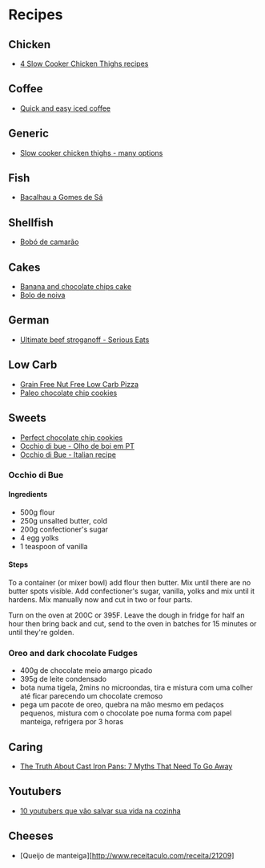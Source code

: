 # Recipes

## Chicken

* [4 Slow Cooker Chicken Thighs recipes](http://www.enkivillage.com/slow-cooker-chicken-thighs.html)

## Coffee

* [Quick and easy iced coffee](https://counterculturecoffee.com/learn/quick-easy-iced-coffee)

## Generic

* [Slow cooker chicken thighs - many options](http://www.enkivillage.com/slow-cooker-chicken-thighs.html)

## Fish

* [Bacalhau a Gomes de Sá](http://www.saborintenso.com/f17/bacalhau-gomes-sa-280/)

## Shellfish

* [Bobó de camarão](https://www.facebook.com/tastemadebr/videos/1317538108339405/)

## Cakes

* [ Banana and chocolate chips cake ](http://allrecipes.com/recipe/8302/banana-chocolate-chip-cake/?internalSource=hn_carousel%2002_Banana%20Chocolate%20Chip%20Cake&referringId=15827&referringContentType=recipe%20hub&referringPosition=carousel%2002)
* [Bolo de noiva](http://receitas.folha.com.br/receita/2412)

## German

* [Ultimate beef stroganoff - Serious Eats](http://www.seriouseats.com/recipes/2015/01/ultimate-beef-stroganof-recipe.html)

## Low Carb

* [Grain Free Nut Free Low Carb Pizza](https://www.sugarfreemom.com/recipes/grain-free-nut-free-low-carb-pizza/)
* [Paleo chocolate chip cookies](https://www.texanerin.com/perfect-paleo-chocolate-chip-cookies/)

## Sweets

* [Perfect chocolate chip cookies](http://www.americastestkitchen.com/recipes/4737-perfect-chocolate-chip-cookies)
* [Occhio di bue - Olho de boi em PT](https://www.youtube.com/watch?v=JBQDUSB5iRc&feature=youtu.be)
* [Occhio di Bue - Italian recipe](http://ricette.giallozafferano.it/Occhio-di-bue.html)

### Occhio di Bue

#### Ingredients

* 500g flour
* 250g unsalted butter, cold
* 200g  confectioner's sugar
* 4 egg yolks
* 1 teaspoon of vanilla

#### Steps

To a container (or mixer bowl) add flour then butter. Mix until there are no butter spots visible.
Add confectioner's sugar, vanilla, yolks and mix until it hardens. Mix manually now and cut in two or four parts.

Turn on the oven at 200C or 395F. Leave the dough in fridge for half an hour then bring back and cut, send to the oven in batches for 15 minutes or until they're golden.

### Oreo and dark chocolate Fudges

* 400g de chocolate meio amargo picado
* 395g de leite condensado
* bota numa tigela, 2mins no microondas, tira e mistura com uma colher até ficar parecendo um chocolate cremoso
* pega um pacote de oreo, quebra na mão mesmo em pedaços pequenos, mistura com o chocolate
poe numa forma com papel manteiga, refrigera por 3 horas

## Caring

* [The Truth About Cast Iron Pans: 7 Myths That Need To Go Away](http://www.seriouseats.com/2014/11/the-truth-about-cast-iron.html)

## Youtubers

* [10 youtubers que vão salvar sua vida na cozinha
](http://mdemulher.abril.com.br/gastronomia/10-youtubers-que-vao-salvar-sua-vida-na-cozinha/)

## Cheeses

* [Queijo de manteiga][http://www.receitaculo.com/receita/21209]
